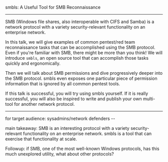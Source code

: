 smbls: A Useful Tool for SMB Reconnaissance

---

SMB (Windows file shares, also interoperable with CIFS and Samba) is a network protocol with a variety security-relevant functionality on an enterprise network.

In this talk, we will give examples of common pentest/red team reconnaissance tasks that can be accomplished using the SMB protocol. Even if you're familiar with SMB, there might be more than you think! We will introduce `smbls`, an open source tool that can accomplish those tasks quickly and ergonomically.

Then we will talk about SMB permissions and dive progressively deeper into the SMB protocol. smbls even exposes one particular piece of permission information that is ignored by all common pentest tools.

If this talk is successful, you will try using smbls yourself. If it is really successful, you will also be inspired to write and publish your own multi-tool for another network protocol.

---


for target audience:
sysadmins/network defenders --


main takeaway: SMB is an interesting protocol with a variety security-relevant functionality on an enterprise network. smbls is a tool that can exercise that functionality at scale.

Followup: if SMB, one of the most well-known Windows protocols, has this much unexplored utility, what about other protocols?
